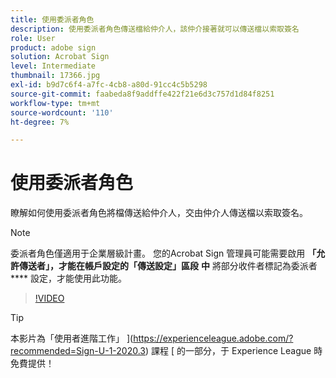 ```yaml
---
title: 使用委派者角色
description: 使用委派者角色傳送檔給仲介人，該仲介接著就可以傳送檔以索取簽名
role: User
product: adobe sign
solution: Acrobat Sign
level: Intermediate
thumbnail: 17366.jpg
exl-id: b9d7c6f4-a7fc-4cb8-a80d-91cc4c5b5298
source-git-commit: faabeda8f9addffe422f21e6d3c757d1d84f8251
workflow-type: tm+mt
source-wordcount: '110'
ht-degree: 7%

---
```


# 使用委派者角色

瞭解如何使用委派者角色將檔傳送給仲介人，交由仲介人傳送檔以索取簽名。

>[!NOTE]
>
>委派者角色僅適用于企業層級計畫。 您的Acrobat Sign 管理員可能需要啟用 **「允許傳送者」，才能在帳戶設定的「傳送設定」區段** **中** 將部分收件者標記為委派者 **** 設定，才能使用此功能。

>[!VIDEO](https://video.tv.adobe.com/v/343621?hidetitle=true)

>[!TIP]
>
>本影片為「使用者進階工作」 ](https://experienceleague.adobe.com/?recommended=Sign-U-1-2020.3) 課程 [ 的一部分，于 Experience League 時免費提供！
